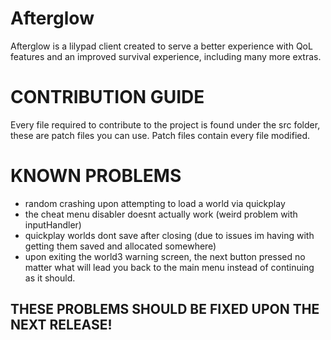 # Afterglow 

Afterglow is a lilypad client created to serve a better experience with QoL features and an improved survival experience, including many more extras.

# CONTRIBUTION GUIDE
Every file required to contribute to the project is found under the src folder, these are patch files you can use. Patch files contain every file modified.

# KNOWN PROBLEMS
- random crashing upon attempting to load a world via quickplay
- the cheat menu disabler doesnt actually work (weird problem with inputHandler)
- quickplay worlds dont save after closing (due to issues im having with getting them saved and allocated somewhere)
- upon exiting the world3 warning screen, the next button pressed no matter what will lead you back to the main menu instead of continuing as it should.

## THESE PROBLEMS SHOULD BE FIXED UPON THE NEXT RELEASE!
